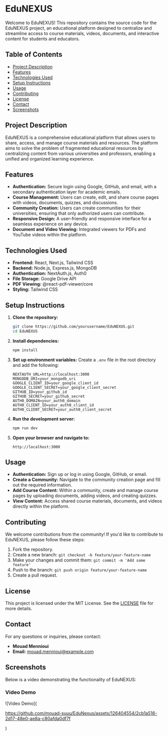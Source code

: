 # EduNEXUS

Welcome to EduNEXUS! This repository contains the source code for the EduNEXUS project, an educational platform designed to centralize and streamline access to course materials, videos, documents, and interactive content for students and educators.

## Table of Contents
- [Project Description](#project-description)
- [Features](#features)
- [Technologies Used](#technologies-used)
- [Setup Instructions](#setup-instructions)
- [Usage](#usage)
- [Contributing](#contributing)
- [License](#license)
- [Contact](#contact)
- [Screenshots](#screenshots)

## Project Description
EduNEXUS is a comprehensive educational platform that allows users to share, access, and manage course materials and resources. The platform aims to solve the problem of fragmented educational resources by centralizing content from various universities and professors, enabling a unified and organized learning experience.

## Features
- **Authentication:** Secure login using Google, GitHub, and email, with a secondary authentication layer for academic emails.
- **Course Management:** Users can create, edit, and share course pages with videos, documents, quizzes, and discussions.
- **Community Creation:** Users can create communities for their universities, ensuring that only authorized users can contribute.
- **Responsive Design:** A user-friendly and responsive interface for a seamless experience on any device.
- **Document and Video Viewing:** Integrated viewers for PDFs and YouTube videos within the platform.

## Technologies Used
- **Frontend:** React, Next.js, Tailwind CSS
- **Backend:** Node.js, Express.js, MongoDB
- **Authentication:** NextAuth.js, Auth0
- **File Storage:** Google Drive API
- **PDF Viewing:** @react-pdf-viewer/core
- **Styling:** Tailwind CSS

## Setup Instructions
1. **Clone the repository:**
    ```bash
    git clone https://github.com/yourusername/EduNEXUS.git
    cd EduNEXUS
    ```
2. **Install dependencies:**
    ```bash
    npm install
    ```
3. **Set up environment variables:** Create a `.env` file in the root directory and add the following:
    ```env
    NEXTAUTH_URL=http://localhost:3000
    MONGODB_URI=your_mongodb_uri
    GOOGLE_CLIENT_ID=your_google_client_id
    GOOGLE_CLIENT_SECRET=your_google_client_secret
    GITHUB_ID=your_github_id
    GITHUB_SECRET=your_github_secret
    AUTH0_DOMAIN=your_auth0_domain
    AUTH0_CLIENT_ID=your_auth0_client_id
    AUTH0_CLIENT_SECRET=your_auth0_client_secret
    ```
4. **Run the development server:**
    ```bash
    npm run dev
    ```
5. **Open your browser and navigate to:**
    ```
    http://localhost:3000
    ```

## Usage
- **Authentication:** Sign up or log in using Google, GitHub, or email.
- **Create a Community:** Navigate to the community creation page and fill out the required information.
- **Add Course Content:** Within a community, create and manage course pages by uploading documents, adding videos, and creating quizzes.
- **View Content:** Access shared course materials, documents, and videos directly within the platform.

## Contributing
We welcome contributions from the community! If you'd like to contribute to EduNEXUS, please follow these steps:
1. Fork the repository.
2. Create a new branch: `git checkout -b feature/your-feature-name`
3. Make your changes and commit them: `git commit -m 'Add some feature'`
4. Push to the branch: `git push origin feature/your-feature-name`
5. Create a pull request.

## License
This project is licensed under the MIT License. See the [LICENSE](LICENSE) file for more details.

## Contact
For any questions or inquiries, please contact:
- **Mouad Mennioui**
- **Email:** mouad.mennioui@example.com

## Screenshots
Below is a video demonstrating the functionality of EduNEXUS:


### Video Demo
![Video Demo](

https://github.com/mouad-suuu/EduNexus/assets/126404554/2cb1a516-2d17-48e0-ae8a-c80afda0df7f

)

